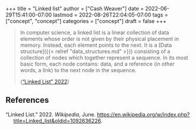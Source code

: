 +++
title = "Linked list"
author = ["Cash Weaver"]
date = 2022-06-29T15:41:00-07:00
lastmod = 2022-08-26T22:04:05-07:00
tags = ["concept", "concept"]
categories = ["concept"]
draft = false
+++

> In computer science, a linked list is a linear collection of data elements whose order is not given by their physical placement in memory. Instead, each element points to the next. It is a [Data structure]({{< relref "data_structures.md" >}}) consisting of a collection of nodes which together represent a sequence. In its most basic form, each node contains: data, and a reference (in other words, a link) to the next node in the sequence.
>
> (<a href="#citeproc_bib_item_1">“Linked List” 2022</a>)

## References

<style>.csl-entry{text-indent: -1.5em; margin-left: 1.5em;}</style><div class="csl-bib-body">
  <div class="csl-entry"><a id="citeproc_bib_item_1"></a>“Linked List.” 2022. <i>Wikipedia</i>, June. <a href="https://en.wikipedia.org/w/index.php?title=Linked_list&oldid=1092636226">https://en.wikipedia.org/w/index.php?title=Linked_list&#38;oldid=1092636226</a>.</div>
</div>
